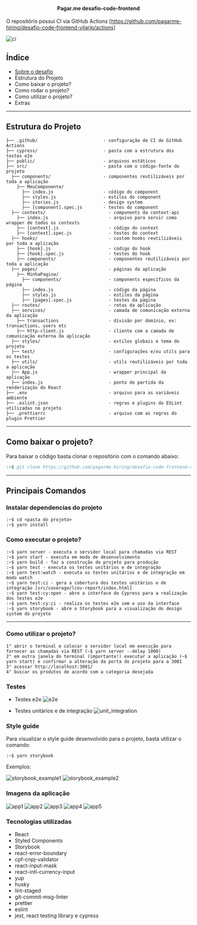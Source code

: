 <h4 align="center">
  Pagar.me desafio-code-frontend
</h4>

O repositório possui CI via GitHub Actions [https://github.com/pagarme-hiring/desafio-code-frontend-vilarjp/actions]

![ci](https://github.com/pagarme-hiring/desafio-code-frontend-vilarjp/blob/main/public/assets/ci.png)

## Índice

- [Sobre o desafio](./CHALLENGE.md)
- Estrutura do Projeto
- Como baixar o projeto?
- Como rodar o projeto?
- Como utilizar o projeto?
- Extras

---

## Estrutura do Projeto

```
├── .github/                         - configuração de CI do GitHub Actions
├── cypress/                         - pasta com a estrutura dos testes e2e
├── public/                          - arquivos estáticos
├── src/                             - pasta com o código-fonte do projeto
  ├── components/                    - componentes reutilizáveis por toda a aplicação
    ├── MeuComponente/
      ├── index.js                   - código do component
      ├── styles.js                  - estilos do component
      ├── stories.js                 - design system
      ├── [component].spec.js        - testes do component
  ├── contexts/                        - components da context-api
    ├── index.js                       - arquivo para servir como wrapper de todos os contexts
    ├── [context].js                   - código do context
    ├── [context].spec.js              - testes do context
  ├── hooks/                           - custom hooks reutilizáveis por toda a aplicação
    ├── [hook].js                      - código do hook
    ├── [hook].spec.js                 - testes do hook
    ├── components/                    - componentes reutilizáveis por toda a aplicação
  ├── pages/                           - páginas da aplicação
    ├── MinhaPagina/
      ├── components/                  - components específicos da página
      ├── index.js                     - código da página
      ├── styles.js                    - estilos da página
      ├── [pages].spec.js              - testes da página
  ├── routes/                          - rotas da aplicação
  ├── services/                        - camada de comunicação externa da aplicação
    ├── transactions                   - divisão por domínio, ex: transactions, users etc
    ├── http-client.js                 - cliente com a camada de comunicação externa da aplicação
  ├── styles/                          - estilos globais e tema do projeto
  ├── test/                            - configurações e/ou utils para os testes
  ├── utils/                           - utils reutilizáveis por toda a aplicação
  ├── App.js                           - wrapper principal da aplicação
  ├── index.js                         - ponto de partida da renderização do React
├── .env                               - arquivo para as variáveis ambiente
├── .eslint.json                       - regras e plugins do ESLint utilizadas no projeto
├── .prettierrc                        - arquivo com as regras do plugin Prettier

```

---

## Como baixar o projeto?

Para baixar o código basta clonar o repositório com o comando abaixo:

```bat
:~$ git clone https://github.com/pagarme-hiring/desafio-code-frontend-vilarjp
```

---

## Principais Comandos

### Instalar dependencias do projeto

```
:~$ cd <pasta do projeto>
:~$ yarn install
```

### Como executar o projeto?

```
:~$ yarn server - executa o servidor local para chamadas via REST
:~$ yarn start - executa em modo de desenvolvimento
:~$ yarn build - faz a construção do projeto para produção
:~$ yarn test - executa os testes unitários e de integração
:~$ yarn test:watch - executa os testes unitários e de integração em modo watch
:~$ yarn test:ci - gera a cobertura dos testes unitários e de integração [src/coverage/lcov-report/index.html]
:~$ yarn test:cy:open - abre a interface do Cypress para a realização dos testes e2e
:~$ yarn test:cy:ci - realiza os testes e2e sem o uso da interface
:~$ yarn storybook - abre o Storybook para a visualização do design system do projeto
```

---

### Como utilizar o projeto?

```
1° abrir o terminal e colocar o servidor local em execução para fornecer as chamadas via REST (~$ yarn server --delay 1000)
2° em outra janela do terminal (importante!) executar a aplicação (~$ yarn start) e confirmar a alteração da porta do projeto para a 3001
3° acessar http://localhost:3001/
4° buscar os produtos de acordo com a categoria desejada
```

### Testes

- Testes e2e
  ![e2e](https://github.com/pagarme-hiring/desafio-code-frontend-vilarjp/blob/main/public/assets/e2e.png)

- Testes unitários e de integração
  ![unit_integration](https://github.com/pagarme-hiring/desafio-code-frontend-vilarjp/blob/main/public/assets/unit_integration.png)

### Style guide

Para visualizar o style guide desenvolvido para o projeto, basta utilizar o comando:

```
:~$ yarn storybook
```

Exemplos:

![storybook_example1](https://github.com/pagarme-hiring/desafio-code-frontend-vilarjp/blob/main/public/assets/storybook_example1.png)
![storybook_example2](https://github.com/pagarme-hiring/desafio-code-frontend-vilarjp/blob/main/public/assets/storybook_example2.png)

### Imagens da aplicação

![app1](https://github.com/pagarme-hiring/desafio-code-frontend-vilarjp/blob/main/public/assets/app1.png)
![app2](https://github.com/pagarme-hiring/desafio-code-frontend-vilarjp/blob/main/public/assets/app2.png)
![app3](https://github.com/pagarme-hiring/desafio-code-frontend-vilarjp/blob/main/public/assets/app3.png)
![app4](https://github.com/pagarme-hiring/desafio-code-frontend-vilarjp/blob/main/public/assets/app4.png)
![app5](https://github.com/pagarme-hiring/desafio-code-frontend-vilarjp/blob/main/public/assets/app5.png)

### Tecnologias utilizadas

- React
- Styled Components
- Storybook
- react-error-boundary
- cpf-cnpj-validator
- react-input-mask
- react-intl-currency-input
- yup
- husky
- lint-staged
- git-commit-msg-linter
- prettier
- eslint
- jest, react testing library e cypress
